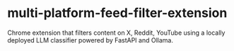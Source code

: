 # multi-platform-feed-filter-extension
Chrome extension that filters content on X, Reddit, YouTube using a locally deployed LLM classifier powered by FastAPI and Ollama.
